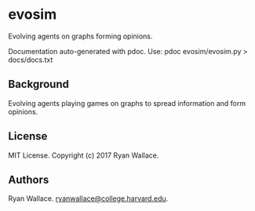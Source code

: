 # evosim
Evolving agents on graphs forming opinions.

Documentation auto-generated with pdoc. Use: pdoc evosim/evosim.py > docs/docs.txt

## Background
Evolving agents playing games on graphs to spread information and form opinions.

## License
MIT License. Copyright (c) 2017 Ryan Wallace.

## Authors
Ryan Wallace. ryanwallace@college.harvard.edu.
